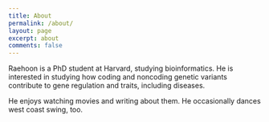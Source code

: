 ```yaml
---
title: About
permalink: /about/
layout: page
excerpt: about
comments: false
---
```


Raehoon is a PhD student at Harvard, studying bioinformatics. He is interested in studying how coding and noncoding genetic variants contribute to gene regulation and traits, including diseases.

He enjoys watching movies and writing about them. He occasionally dances west coast swing, too.


